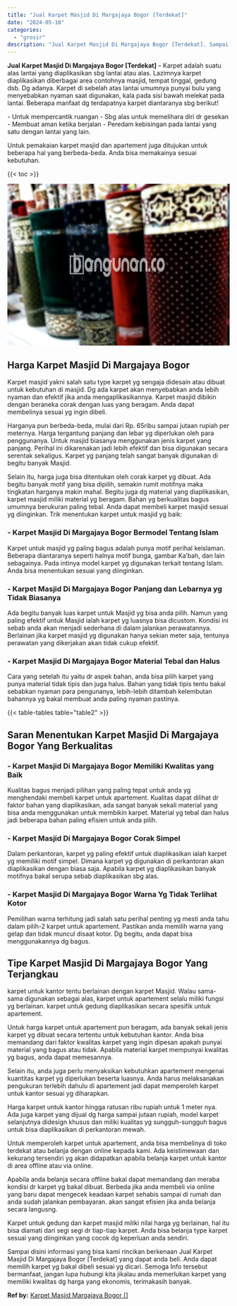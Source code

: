 ```yaml
---
title: "Jual Karpet Masjid Di Margajaya Bogor [Terdekat]"
date: "2024-05-10"
categories: 
  - "grosir"
description: "Jual Karpet Masjid Di Margajaya Bogor [Terdekat]. Sampai disini informasi yang bisa kami rincikan berkenaan Jual Karpet Masjid Di Margajaya Bogor [Terdekat..."
---
```


**Jual Karpet Masjid Di Margajaya Bogor \[Terdekat\]** – Karpet adalah suatu alas lantai yang diaplikasikan sbg lantai atau alas. Lazimnya karpet diaplikasikan diberbagai area contohnya masjid, tempat tinggal, gedung dsb. Dg adanya. Karpet di sebelah atas lantai umumnya punyai bulu yang menyebabkan nyaman saat digunakan, kala pada sisi bawah melekat pada lantai. Beberapa manfaat dg terdapatnya karpet diantaranya sbg berikut!

\- Untuk mempercantik ruangan - Sbg alas untuk memelihara diri dr gesekan - Membuat aman ketika berjalan - Peredam kebisingan pada lantai yang satu dengan lantai yang lain.

Untuk pemakaian karpet masjid dan apartement juga ditujukan untuk beberapa hal yang berbeda-beda. Anda bisa memakainya sesuai kebutuhan.

{{< toc >}}

![Jual Karpet Masjid Di Margajaya Bogor [Terdekat]](/images/grosir-karpet-murah-52.png)

## Harga Karpet Masjid Di Margajaya Bogor

Karpet masjid yakni salah satu type karpet yg sengaja didesain atau dibuat untuk kebutuhan di masjid. Dg ada karpet akan menyebabkan anda lebih nyaman dan efektif jika anda mengaplikasikannya. Karpet masjid dibikin dengan beraneka corak dengan luas yang beragam. Anda dapat membelinya sesuai yg ingin dibeli.

Harganya pun berbeda-beda, mulai dari Rp. 65ribu sampai jutaan rupiah per meternya. Harga tergantung panjang dan lebar yg diperlukan oleh para penggunanya. Untuk masjid biasanya menggunakan jenis karpet yang panjang. Perihal ini dikarenakan jadi lebih efektif dan bisa digunakan secara serentak sekaligus. Karpet yg panjang telah sangat banyak digunakan di begitu banyak Masjid.

Selain itu, harga juga bisa ditentukan oleh corak karpet yg dibuat. Ada begitu banyak motif yang bisa dipilih, semakin rumit motifnya maka tingkatan harganya makin mahal. Begitu juga dg material yang diaplikasikan, karpet masjid miliki material yg beragam. Bahan yg berkualitas bagus umumnya berukuran paling tebal. Anda dapat membeli karpet masjid sesuai yg diinginkan. Trik menentukan karpet untuk masjid yg baik:

### \- Karpet Masjid Di Margajaya Bogor Bermodel Tentang Islam

Karpet untuk masjid yg paling bagus adalah punya motif perihal keislaman. Beberapa diantaranya seperti halnya motif bunga, gambar Ka’bah, dan lain sebagainya. Pada intinya model karpet yg digunakan terkait tentang Islam. Anda bisa menentukan sesuai yang diinginkan.

### \- Karpet Masjid Di Margajaya Bogor Panjang dan Lebarnya yg Tidak Biasanya

Ada begitu banyak luas karpet untuk Masjid yg bisa anda pilih. Namun yang paling efektif untuk Masjid ialah karpet yg luasnya bisa dicustom. Kondisi ini sebab anda akan menjadi sederhana di dalam jalankan perawatannya. Berlainan jika karpet masjid yg digunakan hanya sekian meter saja, tentunya perawatan yang dikerjakan akan tidak cukup efektif.

### \- Karpet Masjid Di Margajaya Bogor Material Tebal dan Halus

Cara yang setelah itu yaitu dr aspek bahan, anda bisa pilih karpet yang punya material tidak tipis dan juga halus. Bahan yang tidak tipis tentu bakal sebabkan nyaman para pengunanya, lebih-lebih ditambah kelembutan bahannya yg bakal membuat anda paling nyaman pastinya.

{{< table-tables table="table2" >}}

## Saran Menentukan Karpet Masjid Di Margajaya Bogor Yang Berkualitas

### \- Karpet Masjid Di Margajaya Bogor Memiliki Kwalitas yang Baik

Kualitas bagus menjadi pilihan yang paling tepat untuk anda yg menghendaki membeli karpet untuk apartement. Kualitas dapat dilihat dr faktor bahan yang diaplikasikan, ada sangat banyak sekali material yang bisa anda menggunakan untuk membikin karpet. Material yg tebal dan halus jadi beberapa bahan paling efisien untuk anda pilih.

### \- Karpet Masjid Di Margajaya Bogor Corak Simpel

Dalam perkantoran, karpet yg paling efektif untuk diaplikasikan ialah karpet yg memiliki motif simpel. Dimana karpet yg digunakan di perkantoran akan diaplikasikan dengan biasa saja. Apabila karpet yg diaplikasikan banyak motifnya bakal serupa sebab diaplikasikan sbg alas.

### \- Karpet Masjid Di Margajaya Bogor Warna Yg Tidak Terlihat Kotor

Pemilihan warna terhitung jadi salah satu perihal penting yg mesti anda tahu dalam pilih-2 karpet untuk apartement. Pastikan anda memilih warna yang gelap dan tidak muncul disaat kotor. Dg begitu, anda dapat bisa menggunakannya dg bagus.

## Tipe Karpet Masjid Di Margajaya Bogor Yang Terjangkau

karpet untuk kantor tentu berlainan dengan karpet Masjid. Walau sama-sama digunakan sebagai alas, karpet untuk apartement selalu miliki fungsi yg berlainan. karpet untuk gedung diaplikasikan secara spesifik untuk apartement.

Untuk harga karpet untuk apartement pun beragam, ada banyak sekali jenis karpet yg dibuat secara tertentu untuk kebutuhan kantor. Anda bisa memandang dari faktor kwalitas karpet yang ingin dipesan apakah punyai material yang bagus atau tidak. Apabila material karpet mempunyai kwalitas yg bagus, anda dapat memesannya.

Selain itu, anda juga perlu menyaksikan kebutuhkan apartement mengenai kuantitas karpet yg diperlukan beserta luasnya. Anda harus melaksanakan pengukuran terlebih dahulu di apartement jadi dapat memperoleh karpet untuk kantor sesuai yg diharapkan.

Harga karpet untuk kantor hingga ratusan ribu rupiah untuk 1 meter nya. Ada juga karpet yang dijual dg harga sampai jutaan rupiah, model karpet selanjutnya didesign khusus dan miliki kualitas yg sungguh-sungguh bagus untuk bisa diaplikasikan di perkantoran mewah.

Untuk memperoleh karpet untuk apartement, anda bisa membelinya di toko terdekat atau belanja dengan online kepada kami. Ada keistimewaan dan kekurang tersendiri yg akan didapatkan apabila belanja karpet untuk kantor di area offline atau via online.

Apabila anda belanja secara offline bakal dapat memandang dan meraba kondisi dr karpet yg bakal dibuat. Berbeda jika anda membeli via online yang baru dapat mengecek keadaan karpet sehabis sampai di rumah dan anda sudah jalankan pembayaran. akan sangat efisien jika anda belanja secara langusng.

Karpet untuk gedung dan karpet masjid miliki nilai harga yg berlainan, hal itu bisa diamati dari segi segi dr tiap-tiap karpet. Anda bisa belanja type karpet sesuai yang diinginkan yang cocok dg keperluan anda sendiri.

Sampai disini informasi yang bisa kami rincikan berkenaan Jual Karpet Masjid Di Margajaya Bogor \[Terdekat\] yang dapat anda beli. Anda dapat memilih karpet yg bakal dibeli sesuai yg dicari. Semoga Info tersebut bermanfaat, jangan lupa hubungi kita jikalau anda memerlukan karpet yang memiliki kwalitas dg harga yang ekonomis, terimakasih banyak.

**Ref by:**  [Karpet Masjid Margajaya Bogor []](https://id.wikipedia.org/wiki/Karpet)
